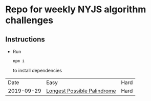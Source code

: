 # Repo for weekly NYJS algorithm challenges

## Instructions

- Run
  ```
  npm i
  ```
  to install dependencies

<div>
  <table>
    <tr>
      <td>Date</td>
      <td>Easy</td>
      <td>Hard</td>
    </tr>
      <td>2019-09-29</td>
      <td><a href="./Easy/001_Longest_Possible_Palindrome.js">Longest Possible Palindrome</a></td>
      <td>Hard</td>
    </tr>
  </table>
</div>
